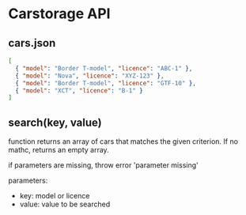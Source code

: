 # Carstorage API

## cars.json

```json
[
  { "model": "Border T-model", "licence": "ABC-1" },
  { "model": "Nova", "licence": "XYZ-123" },
  { "model": "Border T-model", "licence": "GTF-10" },
  { "model": "XCT", "licence": "B-1" }
]
```

## **search(key, value)**

function returns an array of cars that matches the given criterion. If no mathc, returns an empty array.

if parameters are missing, throw error 'parameter missing'

parameters:

- key: model or licence
- value: value to be searched
